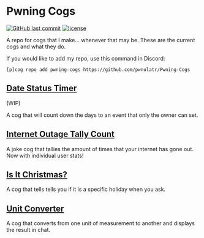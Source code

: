 # Pwning Cogs
[![GitHub last commit](https://img.shields.io/github/last-commit/Pwnulatr/Pwning-Cogs.svg?style=for-the-badge)](https://github.com/Pwnulatr/Pwning-Cogs/commits/master)
[![license](https://img.shields.io/github/license/Pwnulatr/Pwning-Cogs.svg?style=for-the-badge)](https://choosealicense.com/licenses/gpl-3.0/)

A repo for cogs that I make... whenever that may be. These are the current cogs
and what they do.

If you would like to add my repo, use this command in Discord:

`[p]cog repo add pwning-cogs https://github.com/pwnulatr/Pwning-Cogs`
## [Date Status Timer](https://github.com/pwnulatr/Pwning-Cogs/tree/master/datestatustimer)
(WIP)

A cog that will count down the days to an event that only the owner can set.
## [Internet Outage Tally Count](https://github.com/pwnulatr/Pwning-Cogs/tree/master/outagetally)
A joke cog that tallies the amount of times that your internet has gone out.
Now with individual user stats!
## [Is It Christmas?](https://github.com/pwnulatr/Pwning-Cogs/tree/master/isitchristmas)
A cog that tells tells you if it is a specific holiday when you ask.
## [Unit Converter](https://github.com/pwnulatr/Pwning-Cogs/tree/master/unitconverter)
A cog that converts from one unit of measurement to another and displays the
result in chat.